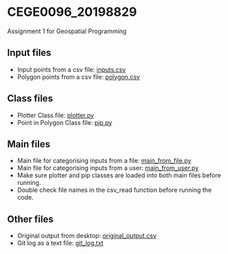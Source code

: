 # CEGE0096_20198829
Assignment 1 for Geospatial Programming

## Input files
- Input points from a csv file: [inputs.csv](https://github.com/ucesccf/CEGE0096_20198829/blob/master/input.csv)
- Polygon points from a csv file: [polygon.csv](https://github.com/ucesccf/CEGE0096_20198829/blob/master/polygon.csv)

## Class files
- Plotter Class file: [plotter.py](https://github.com/ucesccf/CEGE0096_20198829/blob/master/plotter.py)
- Point in Polygon Class file: [pip.py](https://github.com/ucesccf/CEGE0096_20198829/blob/master/pip.py)

## Main files
- Main file for categorising inputs from a file: [main_from_file.py](https://github.com/ucesccf/CEGE0096_20198829/blob/master/main_from_file.py)
- Main file for categorising inputs from a user: [main_from_user.py](https://github.com/ucesccf/CEGE0096_20198829/blob/master/main_from_user.py)
- Make sure plotter and pip classes are loaded into both main files before running. 
- Double check file names in the csv_read function before running the code. 

## Other files
- Original output from desktop: [original_output.csv](https://github.com/ucesccf/CEGE0096_20198829/blob/master/original_output.csv)
- Git log as a text file: [git_log.txt](https://github.com/ucesccf/CEGE0096_20198829/blob/master/git_log.txt)
